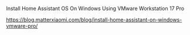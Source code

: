 
Install Home Assistant OS On Windows Using VMware Workstation 17 Pro

https://blog.matterxiaomi.com/blog/install-home-assistant-on-windows-vmware-pro/
